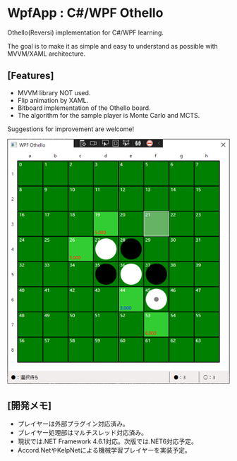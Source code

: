# WpfApp : C#/WPF Othello

Othello(Reversi) implementation for C#/WPF learning.

The goal is to make it as simple and easy to understand as possible with MVVM/XAML architecture.

## [Features]
- MVVM library NOT used.
- Flip animation by XAML.
- Bitboard implementation of the Othello board.
- The algorithm for the sample player is Monte Carlo and MCTS.

Suggestions for improvement are welcome!

![WpfApp.png](/WpfApp.png)

## [開発メモ]
- プレイヤーは外部プラグイン対応済み。
- プレイヤー処理部はマルチスレッド対応済み。
- 現状では.NET Framework 4.6.1対応。次版では.NET6対応予定。
- Accord.NetやKelpNetによる機械学習プレイヤーを実装予定。
　
